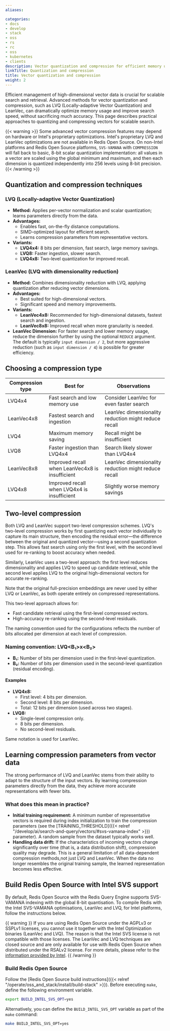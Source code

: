 ```yaml
---
aliases:

categories:
- docs
- develop
- stack
- oss
- rs
- rc
- oss
- kubernetes
- clients
description: Vector quantization and compression for efficient memory usage and search performance
linkTitle: Quantization and compression
title: Vector quantization and compression
weight: 2
---
```


Efficient management of high-dimensional vector data is crucial for scalable search and retrieval. Advanced methods for vector quantization and compression, such as LVQ (Locally-adaptive Vector Quantization) and LeanVec, can dramatically optimize memory usage and improve search speed, without sacrificing much accuracy. This page describes practical approaches to quantizing and compressing vectors for scalable search.

{{< warning >}}
Some advanced vector compression features may depend on hardware or Intel's proprietary optimizations. Intel's proprietary LVQ and LeanVec optimizations are not available in Redis Open Source. On non-Intel platforms and Redis Open Source platforms, `SVS-VAMANA` with `COMPRESSION` will fall back to basic, 8-bit scalar quantization implementation: all values in a vector are scaled using the global minimum and maximum, and then each dimension is quantized independently into 256 levels using 8-bit precision.
{{< /warning >}}

## Quantization and compression techniques

### LVQ (Locally-adaptive Vector Quantization)

* **Method:** Applies per-vector normalization and scalar quantization; learns parameters directly from the data.
* **Advantages:**
    * Enables fast, on-the-fly distance computations.
    * SIMD-optimized layout for efficient search.
    * Learns compression parameters from representative vectors.
* **Variants:**
    * **LVQ4x4:** 8 bits per dimension, fast search, large memory savings.
    * **LVQ8:** Faster ingestion, slower search.
    * **LVQ4x8:** Two-level quantization for improved recall.

### LeanVec (LVQ with dimensionality reduction)

* **Method:** Combines dimensionality reduction with LVQ, applying quantization after reducing vector dimensions.
* **Advantages:**
    * Best suited for high-dimensional vectors.
    * Significant speed and memory improvements.
* **Variants:**
    * **LeanVec4x8:** Recommended for high-dimensional datasets, fastest search and ingestion.
    * **LeanVec8x8:** Improved recall when more granularity is needed.
* **LeanVec Dimension:** For faster search and lower memory usage, reduce the dimension further by using the optional `REDUCE` argument. The default is typically `input dimension / 2`, but more aggressive reduction (such as `input dimension / 4`) is possible for greater efficiency.

## Choosing a compression type

| Compression type     | Best for                                         | Observations                                            |
|----------------------|--------------------------------------------------|---------------------------------------------------------|
| LVQ4x4               | Fast search and low memory use                   | Consider LeanVec for even faster search                 |
| LeanVec4x8           | Fastest search and ingestion                     | LeanVec dimensionality reduction might reduce recall    |
| LVQ4                 | Maximum memory saving                            | Recall might be insufficient                            |
| LVQ8                 | Faster ingestion than LVQ4x4                     | Search likely slower than LVQ4x4                        |
| LeanVec8x8           | Improved recall when LeanVec4x8 is insufficient  | LeanVec dimensionality reduction might reduce recall    |
| LVQ4x8               | Improved recall when LVQ4x4 is insufficient      | Slightly worse memory savings                           |

## Two-level compression

Both LVQ and LeanVec support two-level compression schemes. LVQ's two-level compression works by first quantizing each vector individually to capture its main structure, then encoding the residual error&mdash;the difference between the original and quantized vector&mdash;using a second quantization step. This allows fast search using only the first level, with the second level used for re-ranking to boost accuracy when needed.

Similarly, LeanVec uses a two-level approach: the first level reduces dimensionality and applies LVQ to speed up candidate retrieval, while the second level applies LVQ to the original high-dimensional vectors for accurate re-ranking.

Note that the original full-precision embeddings are never used by either LVQ or LeanVec, as both operate entirely on compressed representations.

This two-level approach allows for:

* Fast candidate retrieval using the first-level compressed vectors.
* High-accuracy re-ranking using the second-level residuals.

The naming convention used for the configurations reflects the number of bits allocated per dimension at each level of compression.

### Naming convention: LVQ<B₁>x<B₂>

* **B₁:** Number of bits per dimension used in the first-level quantization.
* **B₂:** Number of bits per dimension used in the second-level quantization (residual encoding).

#### Examples

* **LVQ4x8:**
    * First level: 4 bits per dimension.
    * Second level: 8 bits per dimension.
    * Total: 12 bits per dimension (used across two stages).
* **LVQ8:**
    * Single-level compression only.
    * 8 bits per dimension.
    * No second-level residuals.

Same notation is used for LeanVec.

## Learning compression parameters from vector data

The strong performance of LVQ and LeanVec stems from their ability to adapt to the structure of the input vectors. By learning compression parameters directly from the data, they achieve more accurate representations with fewer bits.

### What does this mean in practice?

* **Initial training requirement:**
    A minimum number of representative vectors is required during index initialization to train the compression parameters (see the [TRAINING_THRESHOLD]({{< relref "/develop/ai/search-and-query/vectors/#svs-vamana-index" >}}) parameter). A random sample from the dataset typically works well.
* **Handling data drift:**
    If the characteristics of incoming vectors change significantly over time (that is, a data distribution shift), compression quality may degrade. This is a general limitation of all data-dependent compression methods,not just LVQ and LeanVec. When the data no longer resembles the original training sample, the learned representation becomes less effective.

## Build Redis Open Source with Intel SVS support

By default, Redis Open Source with the Redis Query Engine supports SVS-VAMANA indexing with the global 8-bit quantisation. To compile Redis with the Intel SVS-VAMANA optimisations, LeanVec and LVQ, for Intel platforms, follow the instructions below.

{{ warning }}
If you are using Redis Open Source under the AGPLv3 or SSPLv1 licenses, you cannot use it together with the Intel Optimization binaries (LeanVec and LVQ). The reason is that the Intel SVS license is not compatible with those licenses.
The LeanVec and LVQ techniques are closed source and are only available for use with Redis Open Source when distributed under the RSALv2 license.
For more details, please refer to the [information provided by Intel](https://github.com/intel/ScalableVectorSearch).
{{ /warning }}

### Build Redis Open Source

Follow the [Redis Open Source build instructions]({{< relref "/operate/oss_and_stack/install/build-stack" >}}). Before executing `make`, define the following environment variable.

```sh
export BUILD_INTEL_SVS_OPT=yes
```

Alternatively, you can define the `BUILD_INTEL_SVS_OPT` variable as part of the `make` command:

```sh
make BUILD_INTEL_SVS_OPT=yes
```
